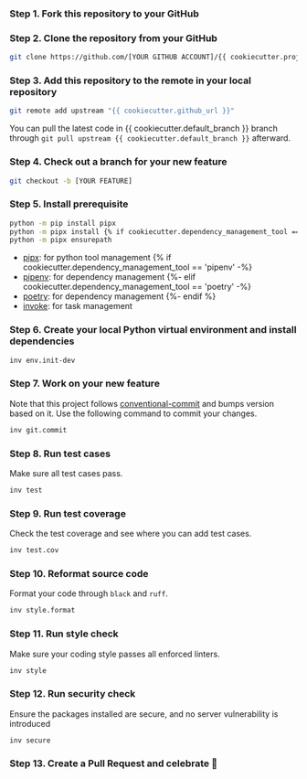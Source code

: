 ### Step 1. Fork this repository to your GitHub

### Step 2. Clone the repository from your GitHub

```sh
git clone https://github.com/[YOUR GITHUB ACCOUNT]/{{ cookiecutter.project_slug }}.git
```

### Step 3. Add this repository to the remote in your local repository

```sh
git remote add upstream "{{ cookiecutter.github_url }}"
```

You can pull the latest code in {{ cookiecutter.default_branch }} branch through `git pull upstream {{ cookiecutter.default_branch }}` afterward.

### Step 4. Check out a branch for your new feature

```sh
git checkout -b [YOUR FEATURE]
```

### Step 5. Install prerequisite

```sh
python -m pip install pipx
python -m pipx install {% if cookiecutter.dependency_management_tool == 'pipenv' -%}pipenv{%- elif cookiecutter.dependency_management_tool == 'poetry' -%}poetry{% endif %} invoke
python -m pipx ensurepath
```

* [pipx](https://github.com/pipxproject/pipx): for python tool management
{% if cookiecutter.dependency_management_tool == 'pipenv' -%}
* [pipenv](https://github.com/pypa/pipenv): for dependency management
{%- elif cookiecutter.dependency_management_tool == 'poetry' -%}
* [poetry](https://python-poetry.org/): for dependency management
{%- endif %}
* [invoke](https://github.com/pyinvoke/invoke): for task management

### Step 6. Create your local Python virtual environment and install dependencies

```sh
inv env.init-dev
```

### Step 7. Work on your new feature
Note that this project follows [conventional-commit](https://www.conventionalcommits.org/en/v1.0.0/) and bumps version based on it. Use the following command to commit your changes.

```sh
inv git.commit
```

### Step 8. Run test cases
Make sure all test cases pass.

```sh
inv test
```

### Step 9. Run test coverage
Check the test coverage and see where you can add test cases.

```sh
inv test.cov
```

### Step 10. Reformat source code

Format your code through `black` and `ruff`.

```sh
inv style.format
```

### Step 11. Run style check
Make sure your coding style passes all enforced linters.

```sh
inv style
```

### Step 12. Run security check

Ensure the packages installed are secure, and no server vulnerability is introduced

```sh
inv secure
```

### Step 13. Create a Pull Request and celebrate 🎉
